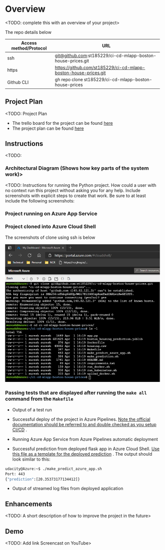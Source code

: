 # Overview

<TODO: complete this with an overview of your project>

The repo details below

| Access method/Protocol | URL |
| --- | --- |
| ssh | git@github.com:st185229/ci-cd-mlapp-boston-house-prices.git |
| https | https://github.com/st185229/ci-cd-mlapp-boston-house-prices.git |
| Github CLI | gh repo clone st185229/ci-cd-mlapp-boston-house-prices |



## Project Plan

<TODO: Project Plan

* The trello board for the project can be found [here](https://trello.com/b/Km5JLrLN/kanban-template)
* The project plan can be
  found [here](https://docs.google.com/spreadsheets/d/1yygJ9PV_wxpk3kbqM87wVp3qiB8wB9OQIBr93LUTuAU/edit?usp=sharing)

## Instructions

<TODO:

### Architectural Diagram (Shows how key parts of the system work)>

<TODO:  Instructions for running the Python project. How could a user with no context run this project without asking
you for any help. Include screenshots with explicit steps to create that work. Be sure to at least include the following
screenshots:

### Project running on Azure App Service

### Project cloned into Azure Cloud Shell

The screenshots of clone using ssh is below 

![git clone](img/git_clone.png)

### Passing tests that are displayed after running the `make all` command from the `Makefile`

* Output of a test run

* Successful deploy of the project in Azure
  Pipelines.  [Note the official documentation should be referred to and double checked as you setup CI/CD](https://docs.microsoft.com/en-us/azure/devops/pipelines/ecosystems/python-webapp?view=azure-devops)
  .

* Running Azure App Service from Azure Pipelines automatic deployment

* Successful prediction from deployed flask app in Azure Cloud
  Shell.  [Use this file as a template for the deployed prediction](https://github.com/udacity/nd082-Azure-Cloud-DevOps-Starter-Code/blob/master/C2-AgileDevelopmentwithAzure/project/starter_files/flask-sklearn/make_predict_azure_app.sh)
  . The output should look similar to this:

```bash
udacity@Azure:~$ ./make_predict_azure_app.sh
Port: 443
{"prediction":[20.35373177134412]}
```

* Output of streamed log files from deployed application

>

## Enhancements

<TODO: A short description of how to improve the project in the future>

## Demo

<TODO: Add link Screencast on YouTube>


